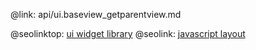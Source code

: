 @link: api/ui.baseview_getparentview.md

@seolinktop: [ui widget library](https://webix.com)
@seolink: [javascript layout](https://webix.com/widget/layout/)